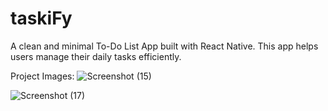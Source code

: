 # taskiFy
A clean and minimal To-Do List App built with React Native. This app helps users manage their daily tasks efficiently.

Project Images: 
![Screenshot (15)](https://github.com/user-attachments/assets/6b8263e8-fbd8-490d-b033-ba53a77a55a9)

![Screenshot (17)](https://github.com/user-attachments/assets/c0e62f0b-faf1-4b64-b1fb-bbe13fa2cd20)
